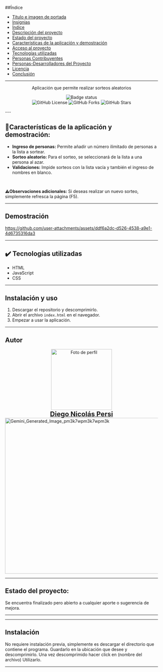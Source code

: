 ##Índice
- [Título e imagen de portada](#Título-e-imagen-de-portada)
- [Insignias](#insignias)
- [Índice](#índice)
- [Descripción del proyecto](#descripción-del-proyecto)
- [Estado del proyecto](#Estado-del-proyecto)
- [Características de la aplicación y demostración](#Características-de-la-aplicación-y-demostración)
- [Acceso al proyecto](#acceso-proyecto)
- [Tecnologías utilizadas](#tecnologías-utilizadas)
- [Personas Contribuyentes](#personas-contribuyentes)
- [Personas-Desarrolladores del Proyecto](#personas-desarrolladores)
- [Licencia](#licencia)
- [Conclusión](#conclusión)

---  

<div align="center">
  <p>
    Aplicación que permite realizar sorteos aleatorios
  </p>  
  
  ![Badge status](https://img.shields.io/badge/STATUS-FINALIZADO-blue)  
  ![GitHub License](https://img.shields.io/github/license/Kavorlaya/amigo-secreto)
  ![GitHub Forks](https://img.shields.io/github/forks/Kavorlaya/amigo-secreto)
  ![GitHub Stars](https://img.shields.io/github/stars/Kavorlaya/amigo-secreto)
</div>  
---  

## :hammer:Características de la aplicación y demostración:  

- **Ingreso de personas:** Permite añadir un número ilimitado de personas a la lista a sortear.  
- **Sorteo aleatorio:** Para el sorteo, se seleccionará de la lista a una persona al azar.  
- **Validaciones:** Impide sorteos con la lista vacía y también el ingreso de nombres en blanco.

<br>  

**:warning:Observaciones adicionales:** Si deseas realizar un nuevo sorteo, simplemente refresca la página (F5).

---

## Demostración  

https://github.com/user-attachments/assets/ddf6a2dc-d526-4538-a9e1-4d6735316da3  

---  

## :heavy_check_mark: Tecnologías utilizadas  
- HTML
- JavaScript
- CSS
---  

## Instalación y uso  

1. Descargar el repositorio y descomprimirlo.
2. Abrir el archivo `index.html` en el navegador.
3. Empezar a usar la aplicación.

---  
## Autor  
<div align="center">
  <a href="https://github.com/Kavorlaya">
    <img src="https://github.com/Kavorlaya.png" width="200" alt="Foto de perfil" />
    <br />
    <span style="font-size:22px;"><b>Diego Nicolás Persi</b></span>
  </a>
</div>


  <img align="center" width="512" height="512" alt="Gemini_Generated_Image_pm3k7wpm3k7wpm3k" src="https://github.com/user-attachments/assets/08c187c3-3105-4acc-8d5b-a3a548b819e6" />
</div>  

---  

## Estado del proyecto:
Se encuentra finalizado pero abierto a cualquier aporte o sugerencia de mejora.

---  

---

## Instalación
No requiere instalación previa, simplemente es descargar el directorio que contiene el programa.
Guardarlo en la ubicación que desee y descomprimirlo.
Una vez descomprimido hacer click en (nombre del archivo)
Utilizarlo.

 


---  



